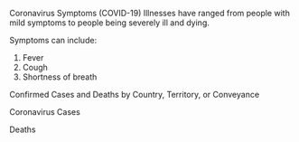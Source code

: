 Coronavirus Symptoms (COVID-19)
Illnesses have ranged from people with mild symptoms to people being severely ill and dying.

Symptoms can include:

1) Fever
2) Cough
3) Shortness of breath

Confirmed Cases and Deaths by Country, Territory, or Conveyance

Coronavirus Cases

Deaths
